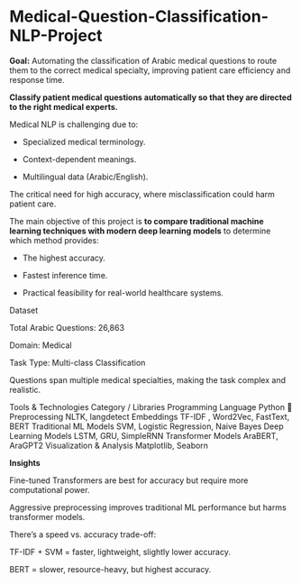 # Medical-Question-Classification-NLP-Project

**Goal:** Automating the classification of Arabic medical questions to route them to the correct medical specialty, improving patient care efficiency and response time.

**Classify patient medical questions automatically so that they are directed to the right medical experts.**

Medical NLP is challenging due to:

- Specialized medical terminology.

- Context-dependent meanings.

- Multilingual data (Arabic/English).

The critical need for high accuracy, where misclassification could harm patient care.

The main objective of this project is **to compare traditional machine learning techniques with modern deep learning models** to determine which method provides:

- The highest accuracy.

- Fastest inference time.

- Practical feasibility for real-world healthcare systems.

Dataset

Total Arabic Questions: 26,863

Domain: Medical

Task Type: Multi-class Classification

Questions span multiple medical specialties, making the task complex and realistic.

Tools & Technologies
Category     /	   Libraries
Programming Language	Python 🐍
Preprocessing	NLTK, langdetect
Embeddings	TF-IDF , Word2Vec, FastText, BERT
Traditional ML Models	SVM, Logistic Regression, Naive Bayes
Deep Learning Models	LSTM, GRU, SimpleRNN
Transformer Models	AraBERT, AraGPT2
Visualization & Analysis	Matplotlib, Seaborn

**Insights**

Fine-tuned Transformers are best for accuracy but require more computational power.

Aggressive preprocessing improves traditional ML performance but harms transformer models.

There’s a speed vs. accuracy trade-off:

TF-IDF + SVM = faster, lightweight, slightly lower accuracy.

BERT = slower, resource-heavy, but highest accuracy.
